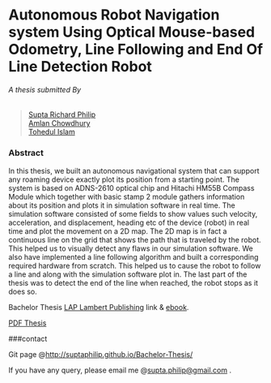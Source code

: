 # Autonomous Robot Navigation system Using Optical Mouse-based Odometry, Line Following and End Of Line Detection Robot

###### A thesis submitted By 
>[Supta Richard Philip](http://www.linkedin.com/in/suptaphilip) <br />
>[Amlan  Chowdhury](http://www.linkedin.com/pub/amlan-chowdhury/20/231/73a) <br />
>[Tohedul Islam](https://www.facebook.com/tohedul.islam.1)


### Abstract

In this thesis, we built an autonomous navigational system that can support any roaming device exactly plot its position from a starting point. The system is based on ADNS-2610 optical chip and Hitachi HM55B Compass Module which together with basic stamp 2 module gathers information about its position and plots it in simulation software in real time. The simulation software consisted of some fields to show values such velocity, acceleration, and displacement, heading etc of the device (robot) in real time and plot the movement on a 2D map. The 2D map is in fact a continuous line on the grid that shows the path that is traveled by the robot. This helped us to visually detect any flaws in our simulation software.
We also have implemented a line following algorithm and built a corresponding required hardware from scratch. This helped us to cause the robot to follow a line and along with the simulation software plot in. The last part of the thesis was to detect the end of the line when reached, the robot stops as it does so.

Bachelor Thesis [LAP Lambert Publishing](https://www.lap-publishing.com/catalog/details//store/gb/book/978-3-659-10855-6/autonomous-robot-navigation-system-and-line-following-robot "LAP Lambert Publishing") link & [ebook](http://suptaphilip.github.io/Bachelor-Thesis/docs/978-3-659-10855-6.pdf).

[PDF Thesis](http://suptaphilip.github.io/Bachelor-Thesis/docs/Bachelor%20Thesis%20of%20Richard-Amlan-Tohedul.pdf)



###contact

Git page @http://suptaphilip.github.io/Bachelor-Thesis/

If you have any query, please email me @supta.philip@gmail.com .
